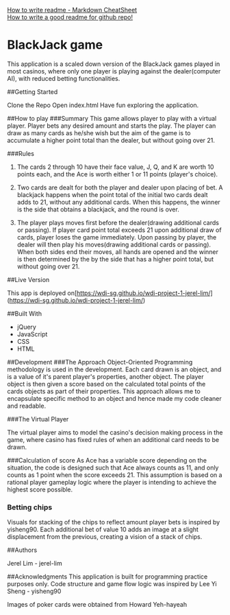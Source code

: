 [How to write readme - Markdown CheatSheet](https://github.com/adam-p/markdown-here/wiki/Markdown-Cheatsheet)  
[How to write a good readme for github repo!](https://gist.github.com/PurpleBooth/109311bb0361f32d87a2)

# BlackJack game

This application is a scaled down version of the BlackJack games played in most casinos, where only one player is playing against the dealer(computer AI), with reduced betting functionalities.


##Getting Started

Clone the Repo
Open index.html
Have fun exploring the application.

##How to play
###Summary
This game allows player to play with a virtual player. Player bets any desired amount and starts the play. The player can draw as many cards as he/she wish but the aim of the game is to accumulate a higher point total than the dealer, but without going over 21.

###Rules

1) The cards 2 through 10 have their face value, J, Q, and K are worth 10 points each, and the Ace is worth either 1 or 11 points (player's choice).

2) Two cards are dealt for both the player and dealer upon placing of bet. A blackjack happens when the point total of the initial two cards dealt adds to 21, without any additional cards. When this happens, the winner is the side that obtains a blackjack, and the round is over.

3) The player plays moves first before the dealer(drawing additional cards or passing). If player card point total exceeds 21 upon additional draw of cards, player loses the game immediately. Upon passing by player, the dealer will then play his moves(drawing additional cards or passing). When both sides end their moves, all hands are opened and the winner is then determined by the by the side that has a higher point total, but without going over 21.


##Live Version

This app is deployed on[https://wdi-sg.github.io/wdi-project-1-jerel-lim/]
(https://wdi-sg.github.io/wdi-project-1-jerel-lim/)


##Built With
* jQuery
* JavaScript
* CSS
* HTML


##Development
###The Approach
Object-Oriented Programming methodology is used in the development. Each card drawn is an object, and is a value of it's parent player's properties, another object. The player object is then given a score based on the calculated total points of the cards objects as part of their properties. This approach allows me to encapsulate specific method to an object and hence made my code cleaner and readable.

###The Virtual Player

The virtual player aims to model the casino's decision making process in the game, where casino has fixed rules of when an additional card needs to be drawn.

###Calculation of score
As Ace has a variable score depending on the situation, the code is designed such that Ace always counts as 11, and only counts as 1 point when the score exceeds 21. This assumption is based on a rational player gameplay logic where the player is intending to achieve the highest score possible.

### Betting chips
Visuals for stacking of the chips to reflect amount player bets is inspired by yisheng90. Each additional bet of value 10 adds an image at a slight displacement from the previous, creating a vision of a stack of chips.


##Authors

Jerel Lim - jerel-lim

##Acknowledgments
This application is built for programming practice purposes only. Code structure and game flow logic was inspired by Lee Yi Sheng - yisheng90

Images of poker cards were obtained from Howard Yeh-hayeah
